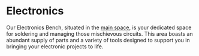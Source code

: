 # Electronics 

Our Electronics Bench, situated in the [main space](main_space.md), is your dedicated space for soldering and managing those mischievous circuits. This area boasts an abundant supply of parts and a variety of tools designed to support you in bringing your electronic projects to life.